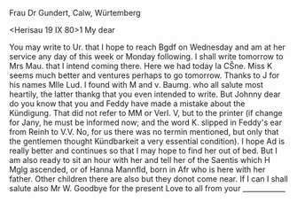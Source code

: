 Frau Dr Gundert, Calw, Würtemberg

 <Herisau 19 IX 80>1
My dear

You may write to Ur. that I hope to reach Bgdf on Wednesday and am at her service any day of this week or Monday following. I shall write tomorrow to Mrs Mau. that I intend coming there. Here we had today la CŠne. Miss K seems much better and ventures perhaps to go tomorrow. Thanks to J for his names Mlle Lud. I found with M and v. Baumg. who all salute most heartily, the latter thankg that you even intended to write. But Johnny dear do you know that you and Feddy have made a mistake about the Kündigung. That did not refer to MM or Verl. V, but to the printer (if change for Jany, he must be informed now; and the word K. slipped in Feddy's ear from Reinh to V.V. No, for us there was no termin mentioned, but only that the gentlemen thought Kündbarkeit a very essential condition). I hope Ad is really better and continues so that I may hope to find her out of bed. But I am also ready to sit an hour with her and tell her of the Saentis which H Mglg ascended, or of Hanna Mannfld, born in Afr who is here with her father. Other children there are also but they donot come near. If I can I shall salute also Mr W. Goodbye for the present Love to all from your ____________ 